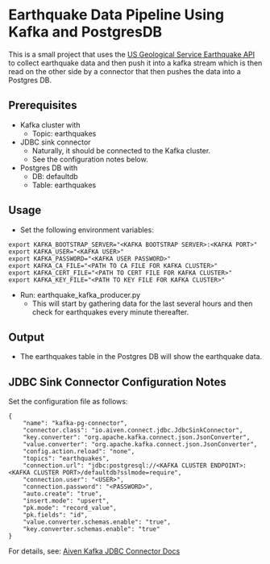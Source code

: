 # Earthquake Data Pipeline Using Kafka and PostgresDB

This is a small project that uses the [US Geological Service Earthquake API](https://earthquake.usgs.gov/fdsnws/event/1/#methods) to collect earthquake data and then push it into a kafka stream which is then read on the other side by a connector that then pushes the data into a Postgres DB.

## Prerequisites
* Kafka cluster with
	* Topic: earthquakes
* JDBC sink connector 
	* Naturally, it should be connected to the Kafka cluster.
	* See the configuration notes below.
* Postgres DB with
	* DB: defaultdb
	* Table: earthquakes

## Usage
* Set the following environment variables:
```
export KAFKA_BOOTSTRAP_SERVER="<KAFKA BOOTSTRAP SERVER>:<KAFKA PORT>"
export KAFKA_USER="<KAFKA USER>"
export KAFKA_PASSWORD="<KAFKA USER PASSWORD>"
export KAFKA_CA_FILE="<PATH TO CA FILE FOR KAFKA CLUSTER>"
export KAFKA_CERT_FILE="<PATH TO CERT FILE FOR KAFKA CLUSTER>"
export KAFKA_KEY_FILE="<PATH TO KEY FILE FOR KAFKA CLUSTER>"
```
* Run: earthquake_kafka_producer.py
	* This will start by gathering data for the last several hours and then check for earthquakes every minute thereafter.

## Output
* The earthquakes table in the Postgres DB will show the earthquake data.

## JDBC Sink Connector Configuration Notes
Set the configuration file as follows: 
```
{
    "name": "kafka-pg-connector",
    "connector.class": "io.aiven.connect.jdbc.JdbcSinkConnector",
    "key.converter": "org.apache.kafka.connect.json.JsonConverter",
    "value.converter": "org.apache.kafka.connect.json.JsonConverter",
    "config.action.reload": "none",
    "topics": "earthquakes",
    "connection.url": "jdbc:postgresql://<KAFKA CLUSTER ENDPOINT>:<KAFKA CLUSTER PORT>/defaultdb?sslmode=require",
    "connection.user": "<USER>",
    "connection.password": "<PASSWORD>",
    "auto.create": "true",
    "insert.mode": "upsert",
    "pk.mode": "record_value",
    "pk.fields": "id",
    "value.converter.schemas.enable": "true",
    "key.converter.schemas.enable": "true"
}
```
For details, see: 
[Aiven Kafka JDBC Connector Docs](https://github.com/aiven/aiven-kafka-connect-jdbc/blob/master/docs/sink-connector.md)








